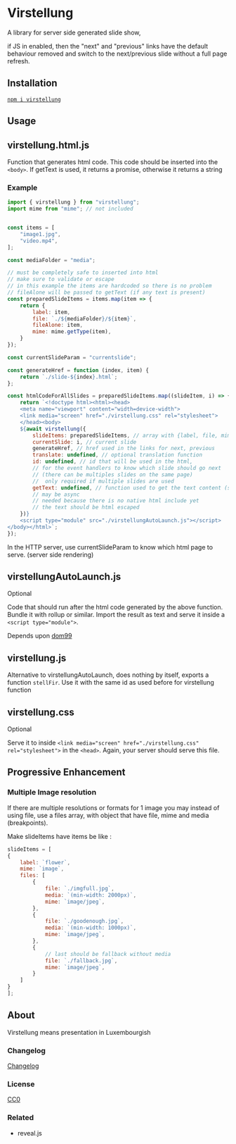 # Virstellung

A library for server side generated slide show,

if JS in enabled, then the "next" and "previous" links
have the default behaviour
removed and
switch to the next/previous slide without a full page refresh.

## Installation

[`npm i virstellung`](https://www.npmjs.com/package/virstellung)

## Usage

## virstellung.html.js

Function that generates html code. This code should be inserted into the `<body>`.
If getText is used, it returns a promise, otherwise it returns a string

### Example

```js
import { virstellung } from "virstellung";
import mime from "mime"; // not included


const items = [
    "image1.jpg",
    "video.mp4",
];

const mediaFolder = "media";

// must be completely safe to inserted into html
// make sure to validate or escape
// in this example the items are hardcoded so there is no problem
// fileAlone will be passed to getText (if any text is present)
const preparedSlideItems = items.map(item => {
    return {
        label: item,
        file: `./${mediaFolder}/${item}`,
        fileAlone: item,
        mime: mime.getType(item),
    }
});

const currentSlideParam = "currentslide";

const generateHref = function (index, item) {
    return `./slide-${index}.html`;
};

const htmlCodeForAllSlides = preparedSlideItems.map((slideItem, i) => {
    return `<!doctype html><html><head>
    <meta name="viewport" content="width=device-width">
    <link media="screen" href="./virstellung.css" rel="stylesheet">
    </head><body>    
    ${await virstellung({
        slideItems: preparedSlideItems, // array with {label, file, mime}
        currentSlide: i, // current slide
        generateHref, // href used in the links for next, previous
        translate: undefined, // optional translation function
        id: undefined, // id that will be used in the html,
        // for the event handlers to know which slide should go next
        // (there can be multiples slides on the same page)
        //  only required if multiple slides are used
        getText: undefined, // function used to get the text content (server side)
        // may be async
        // needed because there is no native html include yet
        // the text should be html escaped 
    })}
    <script type="module" src="./virstellungAutoLaunch.js"></script>
</body></html>`;
});
```

In the HTTP server, use currentSlideParam to know which html page to serve. (server side rendering)

## virstellungAutoLaunch.js

Optional

Code that should run after the html code generated by the above function. Bundle it with rollup or similar. Import the result as text and serve it inside a `<script type="module">`.

Depends upon [dom99](https://www.npmjs.com/package/dom99)

## virstellung.js

Alternative to virstellungAutoLaunch, does nothing by itself, exports a function `stellFir`. Use it with the same id as used before for virstellung function


## virstellung.css

Optional

Serve it to inside `<link media="screen" href="./virstellung.css" rel="stylesheet">` in the `<head>`. Again, your server should serve this file.

## Progressive Enhancement

### Multiple Image resolution

If there are multiple resolutions or formats for 1 image you may instead of using file, use a files array, with object that have file, mime and media (breakpoints).

Make slideItems have items be like :

```js
slideItems = [
{
    label: `flower`,
    mime: `image`,
    files: [
        {
            file: `./imgfull.jpg`,
            media: `(min-width: 2000px)`,
            mime: `image/jpeg`,
        },
        {
            file: `./goodenough.jpg`,
            media: `(min-width: 1000px)`,
            mime: `image/jpeg`,
        },
        {
            // last should be fallback without media
            file: `./fallback.jpg`,
            mime: `image/jpeg`,
        }
    ]
}
];
```

## About

Virstellung means presentation in Luxembourgish


### Changelog

[Changelog](./changelog.md)


### License

[CC0](./license.txt)

### Related

 - reveal.js
